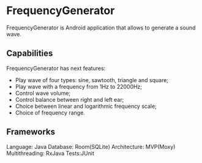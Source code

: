 # FrequencyGenerator
FrequencyGenerator is Android application that allows to generate a sound wave.
## Capabilities
FrequencyGenerator has next features:
- Play wave of four types: sine, sawtooth, triangle and square;
- Play wave with a frequency from 1Hz to 22000Hz;
- Control wave volume;
- Control balance between right and left ear;
- Choice between linear and logarithmic frequency scale;
- Choice of frequency range.
## Frameworks
Language: Java
Database: Room(SQLite)
Architecture: MVP(Moxy)
Multithreading: RxJava
Tests:JUnit
